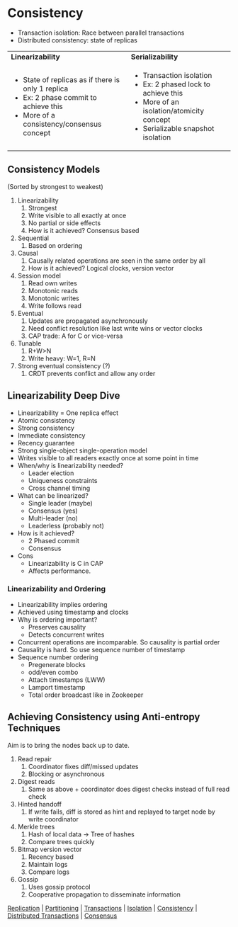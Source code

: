 
# Consistency



* Transaction isolation: Race between parallel transactions
* Distributed consistency: state of replicas

<table>
  <tr>
   <td>
<strong>Linearizability</strong>
   </td>
   <td><strong>Serializability</strong>
   </td>
  </tr>
  <tr>
   <td>
<ul>

<li>State of replicas as if there is only 1 replica
<li>Ex: 2 phase commit to achieve this
<li>More of a consistency/consensus concept
</li>
</ul>
   </td>
   <td>
<ul>

<li>Transaction isolation
<li>Ex: 2 phased lock to achieve this
<li>More of an isolation/atomicity concept
<li>Serializable snapshot isolation
</li>
</ul>
   </td>
  </tr>
</table>



## Consistency Models

(Sorted by strongest to weakest)


1. Linearizability
    1. Strongest
    2. Write visible to all exactly at once
    3. No partial or side effects
    4. How is it achieved? Consensus based
2. Sequential
    1. Based on ordering
3. Causal
    1. Causally related operations are seen in the same order by all
    2. How is it achieved? Logical clocks, version vector
4. Session model
    1. Read own writes
    2. Monotonic reads
    3. Monotonic writes
    4. Write follows read
5. Eventual
    1. Updates are propagated asynchronously
    2. Need conflict resolution like last write wins or vector clocks
    3. CAP trade: A for C or vice-versa
6. Tunable
    1. R+W>N
    2. Write heavy: W=1, R=N
7. Strong eventual consistency (?)
    1. CRDT prevents conflict and allow any order


## Linearizability Deep Dive


* Linearizability = One replica effect
* Atomic consistency
* Strong consistency
* Immediate consistency
* Recency guarantee
* Strong single-object single-operation model
* Writes visible to all readers exactly once at some point in time
* When/why is linearizability needed?
    * Leader election
    * Uniqueness constraints
    * Cross channel timing
* What can be linearized?
    * Single leader (maybe)
    * Consensus (yes)
    * Multi-leader (no)
    * Leaderless (probably not)
* How is it achieved?
    * 2 Phased commit
    * Consensus
* Cons
    * Linearizability is C in CAP
    * Affects performance.


### Linearizability and Ordering



* Linearizability implies ordering
* Achieved using timestamp and clocks
* Why is ordering important?
    * Preserves causality
    * Detects concurrent writes
* Concurrent operations are incomparable. So causality is partial order
* Causality is hard. So use sequence number of timestamp
* Sequence number ordering
    * Pregenerate blocks
    * odd/even combo
    * Attach timestamps (LWW)
    * Lamport timestamp
    * Total order broadcast like in Zookeeper


## Achieving Consistency using Anti-entropy Techniques

Aim is to bring the nodes back up to date.



1. Read repair
    1. Coordinator fixes diff/missed updates
    2. Blocking or asynchronous
2. Digest reads
    1. Same as above + coordinator does digest checks instead of full read check
3. Hinted handoff
    1. If write fails, diff is stored as hint and replayed to target node by write coordinator
4. Merkle trees
    1. Hash of local data -> Tree of hashes
    2. Compare trees quickly
5. Bitmap version vector
    1. Recency based
    2. Maintain logs
    3. Compare logs
6. Gossip 
    1. Uses gossip protocol
    2. Cooperative propagation to disseminate information




[Replication](replication.md) | [Partitioning](partitioning.md) | [Transactions](transaction.md) | [Isolation](isolation.md) | [Consistency](consistency.md) | [Distributed Transactions](distributed_transactions.md) | [Consensus](consensus.md)
